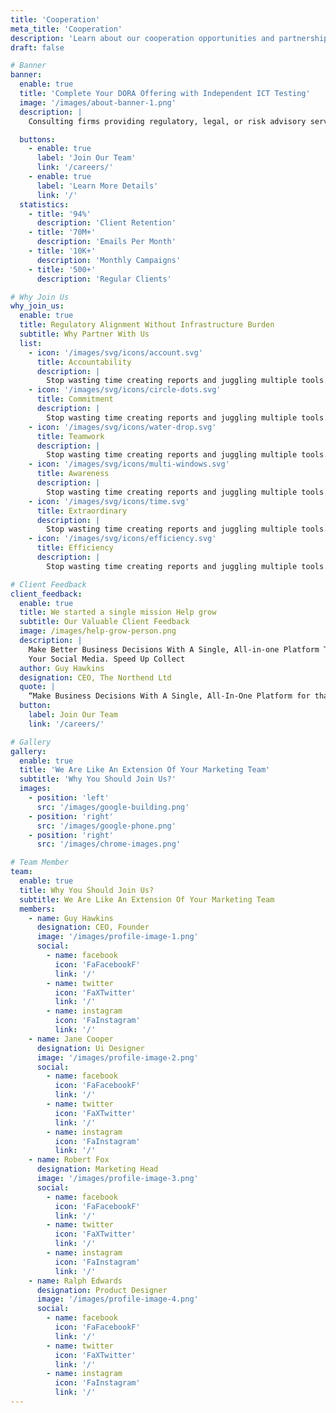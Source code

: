 ```yaml
---
title: 'Cooperation'
meta_title: 'Cooperation'
description: 'Learn about our cooperation opportunities and partnerships'
draft: false

# Banner
banner:
  enable: true
  title: 'Complete Your DORA Offering with Independent ICT Testing'
  image: '/images/about-banner-1.png'
  description: |
    Consulting firms providing regulatory, legal, or risk advisory services under the Digital Operational Resilience Act (DORA) often face a critical gap: the technical execution of ICT testing required under Chapter IV of Regulation (EU) 2022/2554. We bridge that gap—providing fully independent, certified, and proportionate ICT testing services that integrate seamlessly into your broader DORA compliance packages.

  buttons:
    - enable: true
      label: 'Join Our Team'
      link: '/careers/'
    - enable: true
      label: 'Learn More Details'
      link: '/'
  statistics:
    - title: '94%'
      description: 'Client Retention'
    - title: '70M+'
      description: 'Emails Per Month'
    - title: '10K+'
      description: 'Monthly Campaigns'
    - title: '500+'
      description: 'Regular Clients'

# Why Join Us
why_join_us:
  enable: true
  title: Regulatory Alignment Without Infrastructure Burden
  subtitle: Why Partner With Us
  list:
    - icon: '/images/svg/icons/account.svg'
      title: Accountability
      description: |
        Stop wasting time creating reports and juggling multiple tools. We can manage your social media effectively.
    - icon: '/images/svg/icons/circle-dots.svg'
      title: Commitment
      description: |
        Stop wasting time creating reports and juggling multiple tools. We can manage your social media effectively.
    - icon: '/images/svg/icons/water-drop.svg'
      title: Teamwork
      description: |
        Stop wasting time creating reports and juggling multiple tools. We can manage your social media effectively.
    - icon: '/images/svg/icons/multi-windows.svg'
      title: Awareness
      description: |
        Stop wasting time creating reports and juggling multiple tools. We can manage your social media effectively.
    - icon: '/images/svg/icons/time.svg'
      title: Extraordinary
      description: |
        Stop wasting time creating reports and juggling multiple tools. We can manage your social media effectively.
    - icon: '/images/svg/icons/efficiency.svg'
      title: Efficiency
      description: |
        Stop wasting time creating reports and juggling multiple tools. We can manage your social media effectively.

# Client Feedback
client_feedback:
  enable: true
  title: We started a single mission Help grow
  subtitle: Our Valuable Client Feedback
  image: /images/help-grow-person.png
  description: |
    Make Better Business Decisions With A Single, All-in-one Platform That Helps You Plan, Engage, And Analyze Easily. Juggling To Between 8 Tools To Manage
    Your Social Media. Speed Up Collect
  author: Guy Hawkins
  designation: CEO, The Northend Ltd
  quote: |
    “Make Business Decisions With A Single, All-In-One Platform for that Helps you Plan, Engage, And Analyze Easily”
  button:
    label: Join Our Team
    link: '/careers/'

# Gallery
gallery:
  enable: true
  title: 'We Are Like An Extension Of Your Marketing Team'
  subtitle: 'Why You Should Join Us?'
  images:
    - position: 'left'
      src: '/images/google-building.png'
    - position: 'right'
      src: '/images/google-phone.png'
    - position: 'right'
      src: '/images/chrome-images.png'

# Team Member
team:
  enable: true
  title: Why You Should Join Us?
  subtitle: We Are Like An Extension Of Your Marketing Team
  members:
    - name: Guy Hawkins
      designation: CEO, Founder
      image: '/images/profile-image-1.png'
      social:
        - name: facebook
          icon: 'FaFacebookF'
          link: '/'
        - name: twitter
          icon: 'FaXTwitter'
          link: '/'
        - name: instagram
          icon: 'FaInstagram'
          link: '/'
    - name: Jane Cooper
      designation: Ui Designer
      image: '/images/profile-image-2.png'
      social:
        - name: facebook
          icon: 'FaFacebookF'
          link: '/'
        - name: twitter
          icon: 'FaXTwitter'
          link: '/'
        - name: instagram
          icon: 'FaInstagram'
          link: '/'
    - name: Robert Fox
      designation: Marketing Head
      image: '/images/profile-image-3.png'
      social:
        - name: facebook
          icon: 'FaFacebookF'
          link: '/'
        - name: twitter
          icon: 'FaXTwitter'
          link: '/'
        - name: instagram
          icon: 'FaInstagram'
          link: '/'
    - name: Ralph Edwards
      designation: Product Designer
      image: '/images/profile-image-4.png'
      social:
        - name: facebook
          icon: 'FaFacebookF'
          link: '/'
        - name: twitter
          icon: 'FaXTwitter'
          link: '/'
        - name: instagram
          icon: 'FaInstagram'
          link: '/'
---
```

